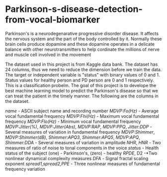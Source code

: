 # Parkinson-s-disease-detection-from-vocal-biomarker
Parkinson's is a neurodegenarative progressive disorder disease. It affects the nervous system and the part of the body controlled by it. Normally these brain cells produce dopamine and these dopamine operates in a delicate balance with other neurotransmitters to help cordinate the millions of nerve and muscle cell involved in the movement

The dataset used in this project is from Kaggle data bank. The dataset has 24 columns, thus we need to reduce the dimension before we train the data. The target or independent variable is "status" with binary values of 0 and 1. Status values for healthy person and PD person are 0 and 1 respectively. This is a classification probelm. The goal of this project is to develope the best machine learning model to predict the Parkinson's disease so that we can treat the patient in the timely manner. The following are the columns in the dataset.

*name* - ASCII subject name and recording number
*MDVP:Fo(Hz)* - Average vocal fundamental frequency
*MDVP:Fhi(Hz)* - Maximum vocal fundamental frequency
*MDVP:Flo(Hz)* - Minimum vocal fundamental frequency
*MDVP:Jitter(%)*,
*MDVP:Jitter(Abs)*,
*MDVP:RAP*,
*MDVP:PPQ*,
*Jitter:DDP* - Several measures of variation in fundamental frequency
*MDVP:Shimmer*,
*MDVP:Shimmer(dB)*,
*Shimmer:APQ3*,
*Shimmer:APQ5*,
*MDVP:APQ*,
*Shimmer:DDA -* Several measures of variation in amplitude
*NHR*,
*HNR -* Two measures of ratio of noise to tonal components in the voice
*status -* Health status of the subject (one) - Parkinson's, (zero) - healthy
*RPDE*, D2 -*</strong>Two nonlinear dynamical complexity measures
*DFA -* Signal fractal scaling exponent
*spread1,spread2,PPE -* Three nonlinear measures of fundamental frequency variation

